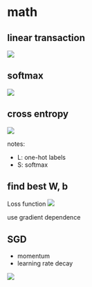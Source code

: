 # math

## linear transaction
<img src="http://latex.codecogs.com/gif.latex?y=Wx+b" />

## softmax
<img src="http://latex.codecogs.com/gif.latex?S(y)=\frac{e^{y_i}}{\sum(e^{y_i})}" />


## cross entropy
<img src="http://latex.codecogs.com/gif.latex?D=(S,L)=-\sum_iL_ilog(S_i)" />

notes:
* L: one-hot labels
* S: softmax

## find best W, b
Loss function
<img src="http://latex.codecogs.com/gif.latex?L=\frac{1}{N}\sum_iD(S(WX_i+b),L_i)" />

use gradient dependence

## SGD

* momentum
* learning rate decay

<img src="http://latex.codecogs.com/gif.latex?M\leftarrow0.9M+\Delta\alpha" />

